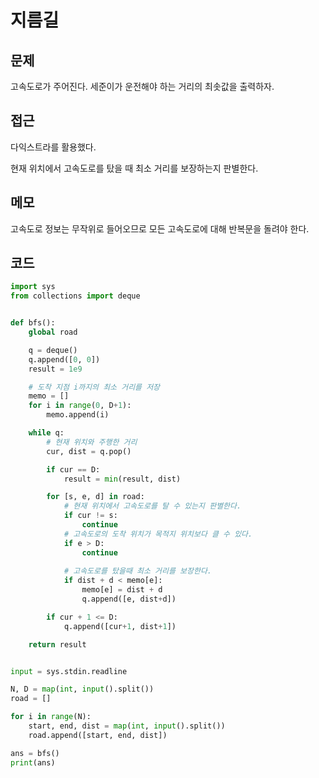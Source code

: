 # 지름길

## 문제
고속도로가 주어진다.
세준이가 운전해야 하는 거리의 최솟값을 출력하자.

## 접근
다익스트라를 활용했다.

현재 위치에서 고속도로를 탔을 때 최소 거리를 보장하는지 판별한다.

## 메모
고속도로 정보는 무작위로 들어오므로 모든 고속도로에 대해 반복문을 돌려야 한다.

## 코드
```python
import sys
from collections import deque


def bfs():
    global road

    q = deque()
    q.append([0, 0])
    result = 1e9

    # 도착 지점 i까지의 최소 거리를 저장
    memo = []
    for i in range(0, D+1):
        memo.append(i)

    while q:
        # 현재 위치와 주행한 거리
        cur, dist = q.pop()

        if cur == D:
            result = min(result, dist)

        for [s, e, d] in road:
            # 현재 위치에서 고속도로를 탈 수 있는지 판별한다.
            if cur != s:
                continue
            # 고속도로의 도착 위치가 목적지 위치보다 클 수 있다.
            if e > D: 
                continue
            
            # 고속도로를 탔을때 최소 거리를 보장한다.
            if dist + d < memo[e]:
                memo[e] = dist + d
                q.append([e, dist+d])

        if cur + 1 <= D:
            q.append([cur+1, dist+1])

    return result


input = sys.stdin.readline

N, D = map(int, input().split())
road = []

for i in range(N):
    start, end, dist = map(int, input().split())
    road.append([start, end, dist])

ans = bfs()
print(ans)
```